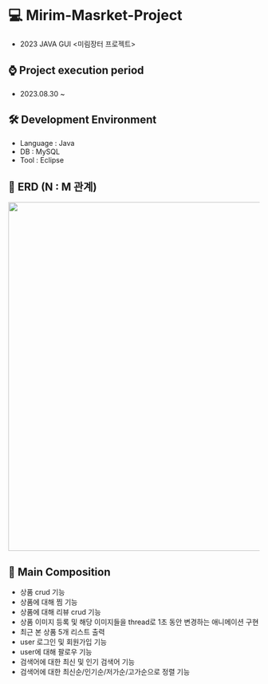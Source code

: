 # 💻 Mirim-Masrket-Project
- 2023 JAVA GUI &lt;미림장터 프로젝트>

## ⌚ Project execution period
- 2023.08.30 ~

## 🛠 Development Environment
- Language : Java
- DB : MySQL
- Tool : Eclipse

## 💾 ERD (N : M 관계)
<img src="https://github.com/MsEmily1020/Mirim-Masrket-Project/assets/121646949/361a595e-e8b7-49ce-a872-b79d04b4a55d" width="700px">

## 📃 Main Composition

- 상품 crud 기능
- 상품에 대해 찜 기능
- 상품에 대해 리뷰 crud 기능
- 상품 이미지 등록 및 해당 이미지들을 thread로 1초 동안 변경하는 애니메이션 구현
- 최근 본 상품 5개 리스트 출력
- user 로그인 및 회원가입 기능
- user에 대해 팔로우 기능
- 검색어에 대한 최신 및 인기 검색어 기능
- 검색어에 대한 최신순/인기순/저가순/고가순으로 정렬 기능

